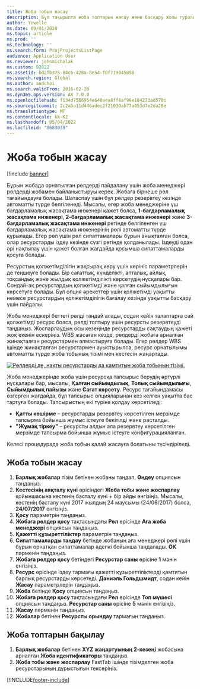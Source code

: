 ```yaml
---
title: Жоба тобын жасау
description: Бұл тақырыпта жоба топтарын жасау және басқару жолы туралы ақпарат берілген.
author: Yowelle
ms.date: 09/01/2020
ms.topic: article
ms.prod: ''
ms.technology: ''
ms.search.form: ProjProjectsListPage
audience: Application User
ms.reviewer: johnmichalak
ms.custom: 82022
ms.assetid: bd2fb375-84c6-428a-8e54-f0f719045898
ms.search.region: Global
ms.author: andchoi
ms.search.validFrom: 2016-02-28
ms.dyn365.ops.version: AX 7.0.0
ms.openlocfilehash: f134d7566954e640eea8ff8af98e184273ad570c
ms.sourcegitcommit: 2c2a5a11d446adec2f21030ab77a053d7e2da28e
ms.translationtype: MT
ms.contentlocale: kk-KZ
ms.lasthandoff: 05/04/2022
ms.locfileid: "8683039"
---
```

# <a name="create-a-project-team"></a>Жоба тобын жасау

[!include [banner](../includes/banner.md)]

Бұрын жобада орнатылған рөлдерді пайдалану үшін жоба менеджері рөлдерді жобамен байланыстыруы керек. Жобаға бірнеше рөл тағайындауға болады. Шатаспау үшін бұл рөлдер резервтеу кезінде автоматты түрде белгіленеді. Мысалы, егер жоба менеджеріне үш бағдарламалық жасақтама инженері қажет болса, **1-бағдарламалық жасақтама инженері**, **2-бағдарламалық жасақтама инженері** және **3-бағдарламалық жасақтама инженері** ретінде белгіленген үш бағдарламалық жасақтама инженерінің рөлі автоматты түрде құрылады. Егер рөл үшін рөл сипаттамалары бұрын анықталған болса, олар ресурстарды іздеу кезінде сүзгі ретінде қолданылады. Іздеуді одан әрі нақтылау үшін қажет болған жағдайда қосымша сипаттамаларды қосуға болады.

Ресурстың қолжетімділігін жақсырақ көру үшін көрініс параметрлерін де теңшеуге болады. Бір сағаттық, күнделікті, апталық, айлық, тоқсандық және жылдық қолжетімділікті көрсетудің нұсқалары бар. Сондай-ақ ресурстардың қолжетімді және қалған сыйымдылығын көрсетуге болады. Бұл опция әрекеттер үшін қолжетімді уақытты немесе ресурстардың қолжетімділігін бағалау кезінде уақытты басқару үшін пайдалы.

Жоба менеджері беттегі рөлді таңдай алады, содан кейін талаптарға сай қолжетімді ресурс болса, рөлді толтыру үшін ресурсты резервтеуді таңдаңыз. Жоспарлаудың осы кезеңінде ресурстарды сақтаудың қажеті жоқ екенін ескеріңіз. WBS жасаған кезде, рөлдерді жобаға арналған жинақталған ресурстармен алмастыруға болады. Егер рөлдер WBS ішінде жинақталған ресурстармен ауыстырылса, ресурс орнатылымы автоматты түрде жоба тобының тізімі мен кестесін жаңартады.

[![Рөлдерді де, нақты ресурстарды да қамтитын жоба тобының тізімі.](./media/projectresourcing03-1024x368.jpg)](./media/projectresourcing03.jpg) 

Жоба менеджерінде жоба үшін ресурсқа тапсырыс берудің әртүрлі нұсқалары бар, мысалы, **Қалған сыйымдылық**, **Толық сыйымдылығы**, **Сыйымдылық пайызы** және **Сағат көрсету**. Ресурс тағайындамасы өзгерген жағдайда, бұл тапсырыс опцияларынан кез келген уақытта бас тартуға болады. Тапсырыстың екі түріне қолдау көрсетіледі:

- **Қатты көшірме** – ресурстарды резервтеу көрсетілген мерзімде тапсырма бойынша жұмыс істеуге бекітілді және расталды.
- **"Жұмақ тіркеу"** – ресурсты алдын ала резервтеу көрсетілген мерзімде тапсырма бойынша жұмыс істеуге конфигурацияланған.

Келесі процедурада жоба тобын қалай жасауға болатыны түсіндіріледі.

## <a name="create-a-project-team"></a>Жоба тобын жасау

1. **Барлық жобалар** тізім бетінен жобаны таңдап, **Өңдеу** опциясын таңдаңыз.
2. **Кестесінің аяқталу күні** өрісіндегі **Жоба тобы және жоспарлау** қойыншасына кестенің басталу күні + бір айды енгізіңіз. Мысалы, кестенің басталу күні 2017 жылдың 24 маусымы (24/06/2017) болса, **24/07/2017** енгізіңіз.
3. **Қосу** параметрін таңдаңыз.
4. **Жобаға рөлдер қосу** тақтасындағы **Рөл** өрісінде **Аға жоба менеджері** опциясын таңдаңыз.
5. **Қажетті құзыреттіліктер** параметрін таңдаңыз.
6. **Сипаттамаларды таңдау** бетінде жобаның аға менеджері рөлі үшін бұрын орнатқан сипаттамалар әдепкі бойынша таңдалады. **OK** пәрменін таңдаңыз.
7. **Жобаға рөлдер қосу** бетіндегі **Ресурстар саны** өрісіне **1** мәнін енгізіңіз.
8. **Ресурс** өрісінде іздеу тармағы қажетті құзыреттіліктерді қамтитын барлық ресурстарды көрсетеді. **Даниэль Гольдшмидт**, содан кейін **Жасау** параметрлерін таңдаңыз.
9. **Жоба** бетінде **Қосу** опциясын таңдаңыз.
10. **Жобаға рөлдер қосу** тақтасындағы **Рөл** өрісінде **Топ мүшесі** опциясын таңдаңыз. **Ресурстар саны** өрісіне **5** мәнін енгізіңіз.
11. **Жасау** пәрменін таңдаңыз.
12. **Жобалар** бетінен **Ресурсты орындау** тармағын таңдаңыз.

## <a name="monitor-project-teams"></a>Жоба топтарын бақылау
1. **Барлық жобалар** бетінен **XYZ жаңартуының 2-кезеңі** жобасына арналған **Жоба идентификаторы** таңдаңыз.
2. **Жоба тобы және жоспарлау** FastTab ішінде тізімделген жоба ресурстарының дұрыстығын тексеріңіз.


[!INCLUDE[footer-include](../includes/footer-banner.md)]